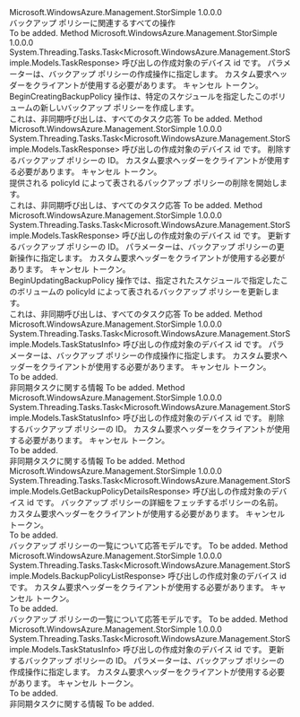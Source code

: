 <Type Name="IBackupPolicyOperations" FullName="Microsoft.WindowsAzure.Management.StorSimple.IBackupPolicyOperations">
  <TypeSignature Language="C#" Value="public interface IBackupPolicyOperations" />
  <TypeSignature Language="ILAsm" Value=".class public interface auto ansi abstract IBackupPolicyOperations" />
  <TypeSignature Language="DocId" Value="T:Microsoft.WindowsAzure.Management.StorSimple.IBackupPolicyOperations" />
  <TypeSignature Language="VB.NET" Value="Public Interface IBackupPolicyOperations" />
  <TypeSignature Language="F#" Value="type IBackupPolicyOperations = interface" />
  <AssemblyInfo>
    <AssemblyName>Microsoft.WindowsAzure.Management.StorSimple</AssemblyName>
    <AssemblyVersion>1.0.0.0</AssemblyVersion>
  </AssemblyInfo>
  <Interfaces />
  <Docs>
    <summary>
            バックアップ ポリシーに関連するすべての操作
            </summary>
    <remarks>To be added.</remarks>
  </Docs>
  <Members>
    <Member MemberName="BeginCreatingBackupPolicyAsync">
      <MemberSignature Language="C#" Value="public System.Threading.Tasks.Task&lt;Microsoft.WindowsAzure.Management.StorSimple.Models.TaskResponse&gt; BeginCreatingBackupPolicyAsync (string deviceId, Microsoft.WindowsAzure.Management.StorSimple.Models.NewBackupPolicyConfig backupPolicy, Microsoft.WindowsAzure.Management.StorSimple.Models.CustomRequestHeaders customRequestHeaders, System.Threading.CancellationToken cancellationToken);" />
      <MemberSignature Language="ILAsm" Value=".method public hidebysig newslot virtual instance class System.Threading.Tasks.Task`1&lt;class Microsoft.WindowsAzure.Management.StorSimple.Models.TaskResponse&gt; BeginCreatingBackupPolicyAsync(string deviceId, class Microsoft.WindowsAzure.Management.StorSimple.Models.NewBackupPolicyConfig backupPolicy, class Microsoft.WindowsAzure.Management.StorSimple.Models.CustomRequestHeaders customRequestHeaders, valuetype System.Threading.CancellationToken cancellationToken) cil managed" />
      <MemberSignature Language="DocId" Value="M:Microsoft.WindowsAzure.Management.StorSimple.IBackupPolicyOperations.BeginCreatingBackupPolicyAsync(System.String,Microsoft.WindowsAzure.Management.StorSimple.Models.NewBackupPolicyConfig,Microsoft.WindowsAzure.Management.StorSimple.Models.CustomRequestHeaders,System.Threading.CancellationToken)" />
      <MemberSignature Language="F#" Value="abstract member BeginCreatingBackupPolicyAsync : string * Microsoft.WindowsAzure.Management.StorSimple.Models.NewBackupPolicyConfig * Microsoft.WindowsAzure.Management.StorSimple.Models.CustomRequestHeaders * System.Threading.CancellationToken -&gt; System.Threading.Tasks.Task&lt;Microsoft.WindowsAzure.Management.StorSimple.Models.TaskResponse&gt;" Usage="iBackupPolicyOperations.BeginCreatingBackupPolicyAsync (deviceId, backupPolicy, customRequestHeaders, cancellationToken)" />
      <MemberType>Method</MemberType>
      <AssemblyInfo>
        <AssemblyName>Microsoft.WindowsAzure.Management.StorSimple</AssemblyName>
        <AssemblyVersion>1.0.0.0</AssemblyVersion>
      </AssemblyInfo>
      <ReturnValue>
        <ReturnType>System.Threading.Tasks.Task&lt;Microsoft.WindowsAzure.Management.StorSimple.Models.TaskResponse&gt;</ReturnType>
      </ReturnValue>
      <Parameters>
        <Parameter Name="deviceId" Type="System.String" />
        <Parameter Name="backupPolicy" Type="Microsoft.WindowsAzure.Management.StorSimple.Models.NewBackupPolicyConfig" />
        <Parameter Name="customRequestHeaders" Type="Microsoft.WindowsAzure.Management.StorSimple.Models.CustomRequestHeaders" />
        <Parameter Name="cancellationToken" Type="System.Threading.CancellationToken" />
      </Parameters>
      <Docs>
        <param name="deviceId">
            呼び出しの作成対象のデバイス id です。
            </param>
        <param name="backupPolicy">
            パラメーターは、バックアップ ポリシーの作成操作に指定します。
            </param>
        <param name="customRequestHeaders">
            カスタム要求ヘッダーをクライアントが使用する必要があります。
            </param>
        <param name="cancellationToken">
            キャンセル トークン。
            </param>
        <summary>
            BeginCreatingBackupPolicy 操作は、特定のスケジュールを指定したこのボリュームの新しいバックアップ ポリシーを作成します。
            </summary>
        <returns>
            これは、非同期呼び出しは、すべてのタスク応答
            </returns>
        <remarks>To be added.</remarks>
      </Docs>
    </Member>
    <Member MemberName="BeginDeletingAsync">
      <MemberSignature Language="C#" Value="public System.Threading.Tasks.Task&lt;Microsoft.WindowsAzure.Management.StorSimple.Models.TaskResponse&gt; BeginDeletingAsync (string deviceId, string policyId, Microsoft.WindowsAzure.Management.StorSimple.Models.CustomRequestHeaders customRequestHeaders, System.Threading.CancellationToken cancellationToken);" />
      <MemberSignature Language="ILAsm" Value=".method public hidebysig newslot virtual instance class System.Threading.Tasks.Task`1&lt;class Microsoft.WindowsAzure.Management.StorSimple.Models.TaskResponse&gt; BeginDeletingAsync(string deviceId, string policyId, class Microsoft.WindowsAzure.Management.StorSimple.Models.CustomRequestHeaders customRequestHeaders, valuetype System.Threading.CancellationToken cancellationToken) cil managed" />
      <MemberSignature Language="DocId" Value="M:Microsoft.WindowsAzure.Management.StorSimple.IBackupPolicyOperations.BeginDeletingAsync(System.String,System.String,Microsoft.WindowsAzure.Management.StorSimple.Models.CustomRequestHeaders,System.Threading.CancellationToken)" />
      <MemberSignature Language="F#" Value="abstract member BeginDeletingAsync : string * string * Microsoft.WindowsAzure.Management.StorSimple.Models.CustomRequestHeaders * System.Threading.CancellationToken -&gt; System.Threading.Tasks.Task&lt;Microsoft.WindowsAzure.Management.StorSimple.Models.TaskResponse&gt;" Usage="iBackupPolicyOperations.BeginDeletingAsync (deviceId, policyId, customRequestHeaders, cancellationToken)" />
      <MemberType>Method</MemberType>
      <AssemblyInfo>
        <AssemblyName>Microsoft.WindowsAzure.Management.StorSimple</AssemblyName>
        <AssemblyVersion>1.0.0.0</AssemblyVersion>
      </AssemblyInfo>
      <ReturnValue>
        <ReturnType>System.Threading.Tasks.Task&lt;Microsoft.WindowsAzure.Management.StorSimple.Models.TaskResponse&gt;</ReturnType>
      </ReturnValue>
      <Parameters>
        <Parameter Name="deviceId" Type="System.String" />
        <Parameter Name="policyId" Type="System.String" />
        <Parameter Name="customRequestHeaders" Type="Microsoft.WindowsAzure.Management.StorSimple.Models.CustomRequestHeaders" />
        <Parameter Name="cancellationToken" Type="System.Threading.CancellationToken" />
      </Parameters>
      <Docs>
        <param name="deviceId">
            呼び出しの作成対象のデバイス id です。
            </param>
        <param name="policyId">
            削除するバックアップ ポリシーの ID。
            </param>
        <param name="customRequestHeaders">
            カスタム要求ヘッダーをクライアントが使用する必要があります。
            </param>
        <param name="cancellationToken">
            キャンセル トークン。
            </param>
        <summary>
            提供される policyId によって表されるバックアップ ポリシーの削除を開始します。
            </summary>
        <returns>
            これは、非同期呼び出しは、すべてのタスク応答
            </returns>
        <remarks>To be added.</remarks>
      </Docs>
    </Member>
    <Member MemberName="BeginUpdatingBackupPolicyAsync">
      <MemberSignature Language="C#" Value="public System.Threading.Tasks.Task&lt;Microsoft.WindowsAzure.Management.StorSimple.Models.TaskResponse&gt; BeginUpdatingBackupPolicyAsync (string deviceId, string policyId, Microsoft.WindowsAzure.Management.StorSimple.Models.UpdateBackupPolicyConfig policyInfo, Microsoft.WindowsAzure.Management.StorSimple.Models.CustomRequestHeaders customRequestHeaders, System.Threading.CancellationToken cancellationToken);" />
      <MemberSignature Language="ILAsm" Value=".method public hidebysig newslot virtual instance class System.Threading.Tasks.Task`1&lt;class Microsoft.WindowsAzure.Management.StorSimple.Models.TaskResponse&gt; BeginUpdatingBackupPolicyAsync(string deviceId, string policyId, class Microsoft.WindowsAzure.Management.StorSimple.Models.UpdateBackupPolicyConfig policyInfo, class Microsoft.WindowsAzure.Management.StorSimple.Models.CustomRequestHeaders customRequestHeaders, valuetype System.Threading.CancellationToken cancellationToken) cil managed" />
      <MemberSignature Language="DocId" Value="M:Microsoft.WindowsAzure.Management.StorSimple.IBackupPolicyOperations.BeginUpdatingBackupPolicyAsync(System.String,System.String,Microsoft.WindowsAzure.Management.StorSimple.Models.UpdateBackupPolicyConfig,Microsoft.WindowsAzure.Management.StorSimple.Models.CustomRequestHeaders,System.Threading.CancellationToken)" />
      <MemberSignature Language="F#" Value="abstract member BeginUpdatingBackupPolicyAsync : string * string * Microsoft.WindowsAzure.Management.StorSimple.Models.UpdateBackupPolicyConfig * Microsoft.WindowsAzure.Management.StorSimple.Models.CustomRequestHeaders * System.Threading.CancellationToken -&gt; System.Threading.Tasks.Task&lt;Microsoft.WindowsAzure.Management.StorSimple.Models.TaskResponse&gt;" Usage="iBackupPolicyOperations.BeginUpdatingBackupPolicyAsync (deviceId, policyId, policyInfo, customRequestHeaders, cancellationToken)" />
      <MemberType>Method</MemberType>
      <AssemblyInfo>
        <AssemblyName>Microsoft.WindowsAzure.Management.StorSimple</AssemblyName>
        <AssemblyVersion>1.0.0.0</AssemblyVersion>
      </AssemblyInfo>
      <ReturnValue>
        <ReturnType>System.Threading.Tasks.Task&lt;Microsoft.WindowsAzure.Management.StorSimple.Models.TaskResponse&gt;</ReturnType>
      </ReturnValue>
      <Parameters>
        <Parameter Name="deviceId" Type="System.String" />
        <Parameter Name="policyId" Type="System.String" />
        <Parameter Name="policyInfo" Type="Microsoft.WindowsAzure.Management.StorSimple.Models.UpdateBackupPolicyConfig" />
        <Parameter Name="customRequestHeaders" Type="Microsoft.WindowsAzure.Management.StorSimple.Models.CustomRequestHeaders" />
        <Parameter Name="cancellationToken" Type="System.Threading.CancellationToken" />
      </Parameters>
      <Docs>
        <param name="deviceId">
            呼び出しの作成対象のデバイス id です。
            </param>
        <param name="policyId">
            更新するバックアップ ポリシーの ID。
            </param>
        <param name="policyInfo">
            パラメーターは、バックアップ ポリシーの更新操作に指定します。
            </param>
        <param name="customRequestHeaders">
            カスタム要求ヘッダーをクライアントが使用する必要があります。
            </param>
        <param name="cancellationToken">
            キャンセル トークン。
            </param>
        <summary>
            BeginUpdatingBackupPolicy 操作では、指定されたスケジュールで指定したこのボリュームの policyId によって表されるバックアップ ポリシーを更新します。
            </summary>
        <returns>
            これは、非同期呼び出しは、すべてのタスク応答
            </returns>
        <remarks>To be added.</remarks>
      </Docs>
    </Member>
    <Member MemberName="CreateAsync">
      <MemberSignature Language="C#" Value="public System.Threading.Tasks.Task&lt;Microsoft.WindowsAzure.Management.StorSimple.Models.TaskStatusInfo&gt; CreateAsync (string deviceId, Microsoft.WindowsAzure.Management.StorSimple.Models.NewBackupPolicyConfig backupPolicy, Microsoft.WindowsAzure.Management.StorSimple.Models.CustomRequestHeaders customRequestHeaders, System.Threading.CancellationToken cancellationToken);" />
      <MemberSignature Language="ILAsm" Value=".method public hidebysig newslot virtual instance class System.Threading.Tasks.Task`1&lt;class Microsoft.WindowsAzure.Management.StorSimple.Models.TaskStatusInfo&gt; CreateAsync(string deviceId, class Microsoft.WindowsAzure.Management.StorSimple.Models.NewBackupPolicyConfig backupPolicy, class Microsoft.WindowsAzure.Management.StorSimple.Models.CustomRequestHeaders customRequestHeaders, valuetype System.Threading.CancellationToken cancellationToken) cil managed" />
      <MemberSignature Language="DocId" Value="M:Microsoft.WindowsAzure.Management.StorSimple.IBackupPolicyOperations.CreateAsync(System.String,Microsoft.WindowsAzure.Management.StorSimple.Models.NewBackupPolicyConfig,Microsoft.WindowsAzure.Management.StorSimple.Models.CustomRequestHeaders,System.Threading.CancellationToken)" />
      <MemberSignature Language="F#" Value="abstract member CreateAsync : string * Microsoft.WindowsAzure.Management.StorSimple.Models.NewBackupPolicyConfig * Microsoft.WindowsAzure.Management.StorSimple.Models.CustomRequestHeaders * System.Threading.CancellationToken -&gt; System.Threading.Tasks.Task&lt;Microsoft.WindowsAzure.Management.StorSimple.Models.TaskStatusInfo&gt;" Usage="iBackupPolicyOperations.CreateAsync (deviceId, backupPolicy, customRequestHeaders, cancellationToken)" />
      <MemberType>Method</MemberType>
      <AssemblyInfo>
        <AssemblyName>Microsoft.WindowsAzure.Management.StorSimple</AssemblyName>
        <AssemblyVersion>1.0.0.0</AssemblyVersion>
      </AssemblyInfo>
      <ReturnValue>
        <ReturnType>System.Threading.Tasks.Task&lt;Microsoft.WindowsAzure.Management.StorSimple.Models.TaskStatusInfo&gt;</ReturnType>
      </ReturnValue>
      <Parameters>
        <Parameter Name="deviceId" Type="System.String" />
        <Parameter Name="backupPolicy" Type="Microsoft.WindowsAzure.Management.StorSimple.Models.NewBackupPolicyConfig" />
        <Parameter Name="customRequestHeaders" Type="Microsoft.WindowsAzure.Management.StorSimple.Models.CustomRequestHeaders" />
        <Parameter Name="cancellationToken" Type="System.Threading.CancellationToken" />
      </Parameters>
      <Docs>
        <param name="deviceId">
            呼び出しの作成対象のデバイス id です。
            </param>
        <param name="backupPolicy">
            パラメーターは、バックアップ ポリシーの作成操作に指定します。
            </param>
        <param name="customRequestHeaders">
            カスタム要求ヘッダーをクライアントが使用する必要があります。
            </param>
        <param name="cancellationToken">
            キャンセル トークン。
            </param>
        <summary>To be added.</summary>
        <returns>
            非同期タスクに関する情報
            </returns>
        <remarks>To be added.</remarks>
      </Docs>
    </Member>
    <Member MemberName="DeleteAsync">
      <MemberSignature Language="C#" Value="public System.Threading.Tasks.Task&lt;Microsoft.WindowsAzure.Management.StorSimple.Models.TaskStatusInfo&gt; DeleteAsync (string deviceId, string policyId, Microsoft.WindowsAzure.Management.StorSimple.Models.CustomRequestHeaders customRequestHeaders, System.Threading.CancellationToken cancellationToken);" />
      <MemberSignature Language="ILAsm" Value=".method public hidebysig newslot virtual instance class System.Threading.Tasks.Task`1&lt;class Microsoft.WindowsAzure.Management.StorSimple.Models.TaskStatusInfo&gt; DeleteAsync(string deviceId, string policyId, class Microsoft.WindowsAzure.Management.StorSimple.Models.CustomRequestHeaders customRequestHeaders, valuetype System.Threading.CancellationToken cancellationToken) cil managed" />
      <MemberSignature Language="DocId" Value="M:Microsoft.WindowsAzure.Management.StorSimple.IBackupPolicyOperations.DeleteAsync(System.String,System.String,Microsoft.WindowsAzure.Management.StorSimple.Models.CustomRequestHeaders,System.Threading.CancellationToken)" />
      <MemberSignature Language="F#" Value="abstract member DeleteAsync : string * string * Microsoft.WindowsAzure.Management.StorSimple.Models.CustomRequestHeaders * System.Threading.CancellationToken -&gt; System.Threading.Tasks.Task&lt;Microsoft.WindowsAzure.Management.StorSimple.Models.TaskStatusInfo&gt;" Usage="iBackupPolicyOperations.DeleteAsync (deviceId, policyId, customRequestHeaders, cancellationToken)" />
      <MemberType>Method</MemberType>
      <AssemblyInfo>
        <AssemblyName>Microsoft.WindowsAzure.Management.StorSimple</AssemblyName>
        <AssemblyVersion>1.0.0.0</AssemblyVersion>
      </AssemblyInfo>
      <ReturnValue>
        <ReturnType>System.Threading.Tasks.Task&lt;Microsoft.WindowsAzure.Management.StorSimple.Models.TaskStatusInfo&gt;</ReturnType>
      </ReturnValue>
      <Parameters>
        <Parameter Name="deviceId" Type="System.String" />
        <Parameter Name="policyId" Type="System.String" />
        <Parameter Name="customRequestHeaders" Type="Microsoft.WindowsAzure.Management.StorSimple.Models.CustomRequestHeaders" />
        <Parameter Name="cancellationToken" Type="System.Threading.CancellationToken" />
      </Parameters>
      <Docs>
        <param name="deviceId">
            呼び出しの作成対象のデバイス id です。
            </param>
        <param name="policyId">
            削除するバックアップ ポリシーの ID。
            </param>
        <param name="customRequestHeaders">
            カスタム要求ヘッダーをクライアントが使用する必要があります。
            </param>
        <param name="cancellationToken">
            キャンセル トークン。
            </param>
        <summary>To be added.</summary>
        <returns>
            非同期タスクに関する情報
            </returns>
        <remarks>To be added.</remarks>
      </Docs>
    </Member>
    <Member MemberName="GetBackupPolicyDetailsByNameAsync">
      <MemberSignature Language="C#" Value="public System.Threading.Tasks.Task&lt;Microsoft.WindowsAzure.Management.StorSimple.Models.GetBackupPolicyDetailsResponse&gt; GetBackupPolicyDetailsByNameAsync (string deviceId, string policyName, Microsoft.WindowsAzure.Management.StorSimple.Models.CustomRequestHeaders customRequestHeaders, System.Threading.CancellationToken cancellationToken);" />
      <MemberSignature Language="ILAsm" Value=".method public hidebysig newslot virtual instance class System.Threading.Tasks.Task`1&lt;class Microsoft.WindowsAzure.Management.StorSimple.Models.GetBackupPolicyDetailsResponse&gt; GetBackupPolicyDetailsByNameAsync(string deviceId, string policyName, class Microsoft.WindowsAzure.Management.StorSimple.Models.CustomRequestHeaders customRequestHeaders, valuetype System.Threading.CancellationToken cancellationToken) cil managed" />
      <MemberSignature Language="DocId" Value="M:Microsoft.WindowsAzure.Management.StorSimple.IBackupPolicyOperations.GetBackupPolicyDetailsByNameAsync(System.String,System.String,Microsoft.WindowsAzure.Management.StorSimple.Models.CustomRequestHeaders,System.Threading.CancellationToken)" />
      <MemberSignature Language="F#" Value="abstract member GetBackupPolicyDetailsByNameAsync : string * string * Microsoft.WindowsAzure.Management.StorSimple.Models.CustomRequestHeaders * System.Threading.CancellationToken -&gt; System.Threading.Tasks.Task&lt;Microsoft.WindowsAzure.Management.StorSimple.Models.GetBackupPolicyDetailsResponse&gt;" Usage="iBackupPolicyOperations.GetBackupPolicyDetailsByNameAsync (deviceId, policyName, customRequestHeaders, cancellationToken)" />
      <MemberType>Method</MemberType>
      <AssemblyInfo>
        <AssemblyName>Microsoft.WindowsAzure.Management.StorSimple</AssemblyName>
        <AssemblyVersion>1.0.0.0</AssemblyVersion>
      </AssemblyInfo>
      <ReturnValue>
        <ReturnType>System.Threading.Tasks.Task&lt;Microsoft.WindowsAzure.Management.StorSimple.Models.GetBackupPolicyDetailsResponse&gt;</ReturnType>
      </ReturnValue>
      <Parameters>
        <Parameter Name="deviceId" Type="System.String" />
        <Parameter Name="policyName" Type="System.String" />
        <Parameter Name="customRequestHeaders" Type="Microsoft.WindowsAzure.Management.StorSimple.Models.CustomRequestHeaders" />
        <Parameter Name="cancellationToken" Type="System.Threading.CancellationToken" />
      </Parameters>
      <Docs>
        <param name="deviceId">
            呼び出しの作成対象のデバイス id です。
            </param>
        <param name="policyName">
            バックアップ ポリシーの詳細をフェッチするポリシーの名前。
            </param>
        <param name="customRequestHeaders">
            カスタム要求ヘッダーをクライアントが使用する必要があります。
            </param>
        <param name="cancellationToken">
            キャンセル トークン。
            </param>
        <summary>To be added.</summary>
        <returns>
            バックアップ ポリシーの一覧について応答モデルです。
            </returns>
        <remarks>To be added.</remarks>
      </Docs>
    </Member>
    <Member MemberName="ListAsync">
      <MemberSignature Language="C#" Value="public System.Threading.Tasks.Task&lt;Microsoft.WindowsAzure.Management.StorSimple.Models.BackupPolicyListResponse&gt; ListAsync (string deviceId, Microsoft.WindowsAzure.Management.StorSimple.Models.CustomRequestHeaders customRequestHeaders, System.Threading.CancellationToken cancellationToken);" />
      <MemberSignature Language="ILAsm" Value=".method public hidebysig newslot virtual instance class System.Threading.Tasks.Task`1&lt;class Microsoft.WindowsAzure.Management.StorSimple.Models.BackupPolicyListResponse&gt; ListAsync(string deviceId, class Microsoft.WindowsAzure.Management.StorSimple.Models.CustomRequestHeaders customRequestHeaders, valuetype System.Threading.CancellationToken cancellationToken) cil managed" />
      <MemberSignature Language="DocId" Value="M:Microsoft.WindowsAzure.Management.StorSimple.IBackupPolicyOperations.ListAsync(System.String,Microsoft.WindowsAzure.Management.StorSimple.Models.CustomRequestHeaders,System.Threading.CancellationToken)" />
      <MemberSignature Language="F#" Value="abstract member ListAsync : string * Microsoft.WindowsAzure.Management.StorSimple.Models.CustomRequestHeaders * System.Threading.CancellationToken -&gt; System.Threading.Tasks.Task&lt;Microsoft.WindowsAzure.Management.StorSimple.Models.BackupPolicyListResponse&gt;" Usage="iBackupPolicyOperations.ListAsync (deviceId, customRequestHeaders, cancellationToken)" />
      <MemberType>Method</MemberType>
      <AssemblyInfo>
        <AssemblyName>Microsoft.WindowsAzure.Management.StorSimple</AssemblyName>
        <AssemblyVersion>1.0.0.0</AssemblyVersion>
      </AssemblyInfo>
      <ReturnValue>
        <ReturnType>System.Threading.Tasks.Task&lt;Microsoft.WindowsAzure.Management.StorSimple.Models.BackupPolicyListResponse&gt;</ReturnType>
      </ReturnValue>
      <Parameters>
        <Parameter Name="deviceId" Type="System.String" />
        <Parameter Name="customRequestHeaders" Type="Microsoft.WindowsAzure.Management.StorSimple.Models.CustomRequestHeaders" />
        <Parameter Name="cancellationToken" Type="System.Threading.CancellationToken" />
      </Parameters>
      <Docs>
        <param name="deviceId">
            呼び出しの作成対象のデバイス id です。
            </param>
        <param name="customRequestHeaders">
            カスタム要求ヘッダーをクライアントが使用する必要があります。
            </param>
        <param name="cancellationToken">
            キャンセル トークン。
            </param>
        <summary>To be added.</summary>
        <returns>
            バックアップ ポリシーの一覧について応答モデルです。
            </returns>
        <remarks>To be added.</remarks>
      </Docs>
    </Member>
    <Member MemberName="UpdateAsync">
      <MemberSignature Language="C#" Value="public System.Threading.Tasks.Task&lt;Microsoft.WindowsAzure.Management.StorSimple.Models.TaskStatusInfo&gt; UpdateAsync (string deviceId, string policyId, Microsoft.WindowsAzure.Management.StorSimple.Models.UpdateBackupPolicyConfig policyInfo, Microsoft.WindowsAzure.Management.StorSimple.Models.CustomRequestHeaders customRequestHeaders, System.Threading.CancellationToken cancellationToken);" />
      <MemberSignature Language="ILAsm" Value=".method public hidebysig newslot virtual instance class System.Threading.Tasks.Task`1&lt;class Microsoft.WindowsAzure.Management.StorSimple.Models.TaskStatusInfo&gt; UpdateAsync(string deviceId, string policyId, class Microsoft.WindowsAzure.Management.StorSimple.Models.UpdateBackupPolicyConfig policyInfo, class Microsoft.WindowsAzure.Management.StorSimple.Models.CustomRequestHeaders customRequestHeaders, valuetype System.Threading.CancellationToken cancellationToken) cil managed" />
      <MemberSignature Language="DocId" Value="M:Microsoft.WindowsAzure.Management.StorSimple.IBackupPolicyOperations.UpdateAsync(System.String,System.String,Microsoft.WindowsAzure.Management.StorSimple.Models.UpdateBackupPolicyConfig,Microsoft.WindowsAzure.Management.StorSimple.Models.CustomRequestHeaders,System.Threading.CancellationToken)" />
      <MemberSignature Language="F#" Value="abstract member UpdateAsync : string * string * Microsoft.WindowsAzure.Management.StorSimple.Models.UpdateBackupPolicyConfig * Microsoft.WindowsAzure.Management.StorSimple.Models.CustomRequestHeaders * System.Threading.CancellationToken -&gt; System.Threading.Tasks.Task&lt;Microsoft.WindowsAzure.Management.StorSimple.Models.TaskStatusInfo&gt;" Usage="iBackupPolicyOperations.UpdateAsync (deviceId, policyId, policyInfo, customRequestHeaders, cancellationToken)" />
      <MemberType>Method</MemberType>
      <AssemblyInfo>
        <AssemblyName>Microsoft.WindowsAzure.Management.StorSimple</AssemblyName>
        <AssemblyVersion>1.0.0.0</AssemblyVersion>
      </AssemblyInfo>
      <ReturnValue>
        <ReturnType>System.Threading.Tasks.Task&lt;Microsoft.WindowsAzure.Management.StorSimple.Models.TaskStatusInfo&gt;</ReturnType>
      </ReturnValue>
      <Parameters>
        <Parameter Name="deviceId" Type="System.String" />
        <Parameter Name="policyId" Type="System.String" />
        <Parameter Name="policyInfo" Type="Microsoft.WindowsAzure.Management.StorSimple.Models.UpdateBackupPolicyConfig" />
        <Parameter Name="customRequestHeaders" Type="Microsoft.WindowsAzure.Management.StorSimple.Models.CustomRequestHeaders" />
        <Parameter Name="cancellationToken" Type="System.Threading.CancellationToken" />
      </Parameters>
      <Docs>
        <param name="deviceId">
            呼び出しの作成対象のデバイス id です。
            </param>
        <param name="policyId">
            更新するバックアップ ポリシーの ID。
            </param>
        <param name="policyInfo">
            パラメーターは、バックアップ ポリシーの作成操作に指定します。
            </param>
        <param name="customRequestHeaders">
            カスタム要求ヘッダーをクライアントが使用する必要があります。
            </param>
        <param name="cancellationToken">
            キャンセル トークン。
            </param>
        <summary>To be added.</summary>
        <returns>
            非同期タスクに関する情報
            </returns>
        <remarks>To be added.</remarks>
      </Docs>
    </Member>
  </Members>
</Type>